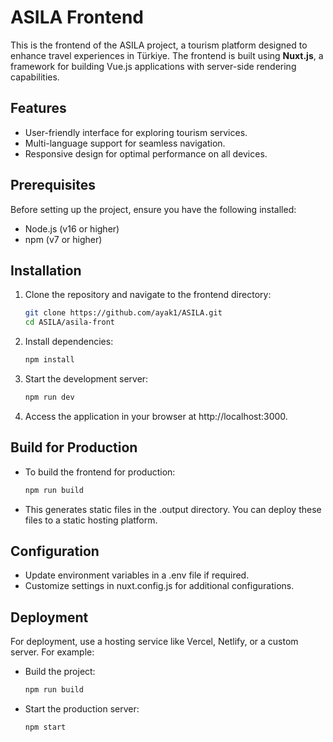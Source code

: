 # ASILA Frontend
This is the frontend of the ASILA project, a tourism platform designed to enhance travel experiences in Türkiye. The frontend is built using **Nuxt.js**, a framework for building Vue.js applications with server-side rendering capabilities.
## Features
- User-friendly interface for exploring tourism services.
- Multi-language support for seamless navigation.
- Responsive design for optimal performance on all devices.
## Prerequisites
Before setting up the project, ensure you have the following installed:
- Node.js (v16 or higher)
- npm (v7 or higher)
## Installation
1. Clone the repository and navigate to the frontend directory:
   ```bash
   git clone https://github.com/ayak1/ASILA.git
   cd ASILA/asila-front
2. Install dependencies:
    ```bash
    npm install
3. Start the development server:
    ```bash
    npm run dev
4. Access the application in your browser at http://localhost:3000.

## Build for Production
- To build the frontend for production:
    ```bash
    npm run build
- This generates static files in the .output directory. You can deploy these files to a static hosting platform.
## Configuration
- Update environment variables in a .env file if required.
- Customize settings in nuxt.config.js for additional configurations.
## Deployment
 For deployment, use a hosting service like Vercel, Netlify, or a custom server. For example:
- Build the project:
    ```bash
    npm run build
- Start the production server:
    ```bash
    npm start
